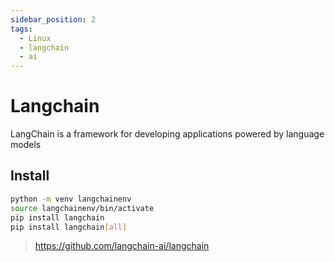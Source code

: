 ```yaml
---
sidebar_position: 2
tags:
  - Linux
  - langchain
  - ai
---
```



# Langchain

LangChain is a framework for developing applications powered by language models

## Install

```bash
python -m venv langchainenv
source langchainenv/bin/activate
pip install langchain
pip install langchain[all]
```

> https://github.com/langchain-ai/langchain